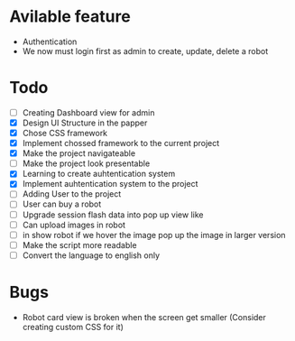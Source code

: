 # Avilable feature
- Authentication
- We now must login first as admin to create, update, delete a robot

# Todo
- [ ] Creating Dashboard view for admin
- [x] Design UI Structure in the papper
- [x] Chose CSS framework
- [x] Implement chossed framework to the current project
- [x] Make the project navigateable
- [ ] Make the project look presentable
- [x] Learning to create auhtentication system
- [x] Implement auhtentication system to the project
- [ ] Adding User to the project
- [ ] User can buy a robot
- [ ] Upgrade session flash data into pop up view like
- [ ] Can upload images in robot
- [ ] in show robot if we hover the image pop up the image in larger version
- [ ] Make the script more readable
- [ ] Convert the language to english only

# Bugs
- Robot card view is broken when the screen get smaller (Consider creating custom CSS for it)